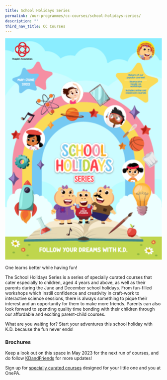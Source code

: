 ```yaml
---
title: School Holidays Series
permalink: /our-programmes/cc-courses/school-holidays-series/
description: ""
third_nav_title: CC Courses
---
```

<img style="width:600px" align="centre" src="/images/Programmes/CC%20Courses/School%20Holidays%20Series%20MayJun%202022%20Cover%20(1).png">

One learns better while having fun!

The School Holidays Series is a series of specially curated courses that cater especially to children, aged 4 years and above, as well as their parents during the June and December school holidays. From fun-filled workshops which instill confidence and creativity in craft-work to interactive science sessions, there is always something to pique their interest and an opportunity for them to make more friends. Parents can also look forward to spending quality time bonding with their children through our affordable and exciting parent-child courses.

What are you waiting for? Start your adventures this school holiday with K.D. because the fun never ends! 

### Brochures

Keep a look out on this space in May 2023 for the next run of courses, and do follow [KDandFriends](https://www.facebook.com/kdandfriends) for more updates!

Sign up for [specially curated courses](https://www.onepa.gov.sg/courses/search?course=SHS&amp;days=*&amp;time=all&amp;sort=rel) designed for your little one and you at OnePA.